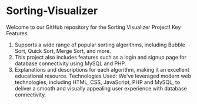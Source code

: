 # Sorting-Visualizer
Welcome to our GitHub repository for the Sorting Visualizer Project!
Key Features: 
1. Supports a wide range of popular sorting algorithms, including Bubble Sort, Quick Sort, Merge Sort, and more.
2. This project also includes features such as a login and signup page for database connectivity using MySQL and PHP.
3. Explanations and descriptions for each algorithm, making it an excellent educational resource.
Technologies Used:
We've leveraged modern web technologies, including HTML, CSS, JavaScript, PHP and MySQL, to deliver a smooth and visually appealing user experience with database connectivity.
